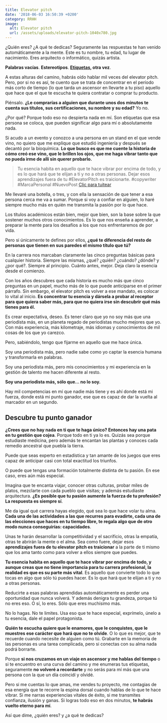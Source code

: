 ```yaml
---
title: Elevator pitch
date: '2018-06-03 16:50:39 +0200'
category: RRHH
image:
  alt: Elevator pitch
  url: /assets/uploads/elevator-pitch-1040x780.jpg
---
```

¿Quién eres? ¿A qué te dedicas? Seguramente las respuestas te han venido automáticamente a la mente. Este es tu nombre, tu edad, tu lugar de nacimiento. Eres arquitecto o informático, quizás artista.

**Palabras vacías**. **Estereotipos**. **[Etiquetas](/quitate-las-gafas), otra vez**.

A estas alturas del camino, habrás oído hablar mil veces del elevator pitch. Pero, por si no es así, te cuento que se trata de concentrar en el período más corto de tiempo (lo que tarda un ascensor en llevarte a tu piso) aquello que hace que el que te escucha te quiera contratar o comprar tu producto.

Piénsalo. **¿Le comprarías a alguien que durante unos dos minutos te cuenta sus títulos, sus certificaciones, su nombre y su edad?** Yo no.

¿Por qué? Porque todo eso no despierta nada en mí. Son etiquetas que esa persona se coloca, que pueden significar algo para mí o absolutamente nada.

Si acudo a un evento y conozco a una persona en un stand en el que vende vino, no quiero que me explique que estudió ingeniería y después se decantó por la bioquímica. **Lo que busco es que me cuente la historia de cómo creó ese vino, que le brillen los ojos, que me haga vibrar tanto que no pueda irme de allí sin querer probarlo.**

> Tu esencia habita en aquello que te hace vibrar por encima de todo, y es lo que hará que te elijan a ti y no a otras personas. Dejar esos aprendizajes fuera de tu #ElevatorPitch es traicionarte. #copywriter #MarcaPersonal #NuevoPost
[﻿Clic para tuitear]()

Me llevaré una botella, o tres, y con ella la sensación de que tener a esa persona cerca me va a sumar. Porque si voy a confiar en alguien, lo haré siempre mucho más en quién me transmita la pasión por lo que hace.

Los títulos académicos están bien, mejor que bien, son la base sobre la que sostener muchos otros conocimientos. Es lo que nos enseña a aprender, a preparar la mente para los desafíos a los que nos enfrentaremos de por vida.

Pero si únicamente te defines por ellos, **¿qué te diferencia del resto de personas que tienen en sus paredes el mismo título que tú?**

En la carrera nos marcaban claramente las cinco preguntas básicas para cualquier historia. Siempre las mismas, ¿qué? ¿quién? ¿cuándo? ¿dónde? y ¿por qué?. Siempre al principio. Cuánto antes, mejor. Deja claro la esencia desde el comienzo.

Con los años descubres que cada historia es mucho más que cinco preguntas en un papel, mucho más de lo que puede anticiparse en el primer párrafo. Sin embargo, el elevator pitch es volver a ese mandato, es colocar lo vital al inicio. **Es concentrar tu esencia y dársela a probar al receptor para que quiera saber más, para que no quiera irse sin descubrir qué más tienes para él.**

Es crear expectativa, deseo. Es tener claro que yo no soy más que una periodista más, en un planeta regado de periodistas mucho mejores que yo. Con más experiencia, más kilometraje, más idiomas y conocimientos de mil cosas de los que yo carezco.

Pero, sabiéndolo, tengo que fijarme en aquello que me hace única.

Soy una periodista más, pero nadie sabe como yo captar la esencia humana y transformarla en palabras.

Soy una periodista más, pero mis conocimientos y mi experiencia en la gestión de talento me hacen diferente al resto.

**Soy una periodista más, sólo que… no lo soy.**

Hay mil competencias en mí que nadie más tiene y es ahí donde está mi fuerza, donde está mi punto ganador, ese que es capaz de dar la vuelta al marcador en un segundo.

## Descubre tu punto ganador

**¿Crees que no hay nada en ti que te haga único? Entonces hay una pata en tu gestión que cojea**. Porque todo en ti ya lo es. Quizás sea porque estudiaste medicina, pero además te encantan las plantas y conoces cada remedio ancestral que puebla la tierra.

Puede que seas experto en estadística y tan amante de los juegos que eres capaz de anticipar casi con total exactitud los triunfos.

O puede que tengas una formación totalmente distinta de tu pasión. En ese caso, eres aún más especial.

Imagina que te encanta viajar, conocer otras culturas, probar miles de platos, mezclarte con cada pueblo que visitas; y además estudiaste arquitectura. **¿Es posible que tu pasión aumente la fuerza de tu profesión? La respuesta es siempre sí**.

Me da igual qué carrera hayas elegido, qué sea lo que hace volar tu alma. **Cada una de las actividades a las que recurres para evadirte, cada una de las elecciones que haces en tu tiempo libre, te regala algo que de otro modo nunca conseguirías: capacidades**.

Unas te harán desarrollar la competitividad y el sacrificio, otras la empatía, otras te abrirán la mente o el alma. Sea como fuere, dejar esos **aprendizajes fuera de tu elevator pitch es traicionar** a la parte de ti mismo que los ama tanto como para volver a ellos siempre que puedes.

**Tu esencia habita en aquello que te hace vibrar por encima de todo, y aunque creas que no tiene importancia para tu carrera profesional, la realidad es que es su parte más vital**. Es aquello que convierte todo lo que tocas en algo que sólo tú puedes hacer. Es lo que hará que te elijan a ti y no a otras personas.

Reducirte a esas palabras aprendidas automáticamente es perder una oportunidad que nunca volverá. Y además denigra tu grandeza, porque tú no eres eso. O sí, lo eres. Sólo que eres muchísimo más.

No lo hagas. No te limites. Usa eso que te hace especial, exprímelo, únelo a tu esencia, dale el papel protagonista.

**Quién te escucha quiere que le enamores, que le conquistes, que le muestres ese carácter que hará que no te olvide**. O lo que es mejor, que te recuerde cuando necesite de alguien como tú. Grabarte en la memoria de las personas es una tarea complicada, pero si conectas con su alma nada podrá borrarte.

Porque **si nos cruzamos en un viaje en ascensor y me hablas del tiempo** o si te encuentro en una curva del camino y me enumeras tus etiquetas, seguramente **no volveré a recordarte** y no serás para mí más que una persona con la que un día coincidí y olvidé.

Pero si me cuentas lo que amas, me vendes tu proyecto, me contagias de esa energía que te recorre la espina dorsal cuando hablas de lo que te hace vibrar. Si me narras experiencias vitales de éxito, si me transmites confianza, ilusión y ganas. Si logras todo eso en dos minutos, **te habrás vuelto eterno para mí**.

Así que dime, ¿quién eres? y ¿a qué te dedicas?
